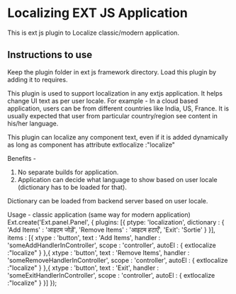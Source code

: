 # Localizing EXT JS Application
 This is ext js plugin to Localize classic/modern application.

## Instructions to use
 Keep the plugin folder in ext js framework directory.
 Load this plugin by adding it to requires.
 
 
  This plugin is used to support localization in any extjs application.
  It helps change UI text as per user locale.
  For example - In a cloud based application, users can be from different countries like India, US, France.
  It is usually expected that user from particular country/region see content in his/her language.
 
 
  This plugin can localize any component text, even if it is added dynamically as long as component has attribute
   extlocalize :"localize"
 
 
  Benefits - 
  1. No separate builds for application.
  2. Application can decide what language to show based on user locale (dictionary has to be loaded for that).
 
  Dictionary can be loaded from backend server based on user locale.
 
  Usage - classic application (same way for modern application)
  Ext.create('Ext.panel.Panel', {
		plugins: [{
			ptype: 'localization',
			dictionary : {
				'Add Items' : 'आइटम जोड़ें',
				'Remove Items' : 'आइटम हटाएँ',
				'Exit': 'Sortie'
			}
		}],
		items : [{
			xtype : 'button',
			text : 'Add Items',
			handler : 'someAddHandlerInController',
			scope : 'controller',
			autoEl : {
				extlocalize :"localize"
			}
		},{
			xtype : 'button',
			text : 'Remove Items',
			handler : 'someRemoveHandlerInController',
			scope : 'controller',
			autoEl : {
				extlocalize :"localize"
			}
		},{
			xtype : 'button',
			text : 'Exit',
			handler : 'someExitHandlerInController',
			scope : 'controller',
			autoEl : {
				extlocalize :"localize"
			}
		}]
   });
